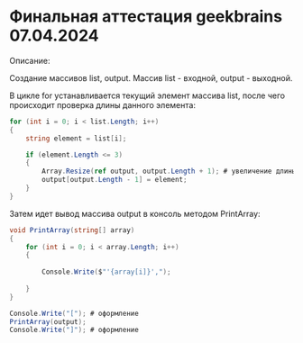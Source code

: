 # Финальная аттестация geekbrains 07.04.2024
Описание:

Создание массивов list, output. Массив list - входной, output - выходной.

В цикле for устанавливается текущий элемент массива list, после чего происходит проверка длины данного элемента:
```csharp
for (int i = 0; i < list.Length; i++)
{
    string element = list[i];

    if (element.Length <= 3)
    {
        Array.Resize(ref output, output.Length + 1); # увеличение длины выходного массива на 1
        output[output.Length - 1] = element;
    }
}
```
Затем идет вывод массива output в консоль методом PrintArray:
```csharp
void PrintArray(string[] array)
{
    for (int i = 0; i < array.Length; i++)
    {
        
        Console.Write($"'{array[i]}',");
        
    }
}

Console.Write("["); # оформление
PrintArray(output);
Console.Write("]"); # оформление
```
